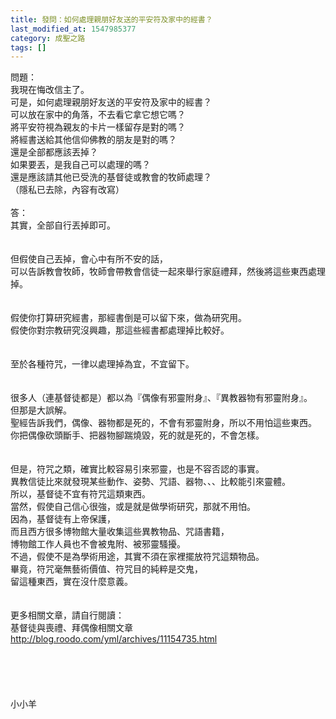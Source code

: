 ```yaml
---
title: 發問：如何處理親朋好友送的平安符及家中的經書？
last_modified_at: 1547985377
category: 成聖之路
tags: []
---
```


問題：<br>我現在悔改信主了。<br>可是，如何處理親朋好友送的平安符及家中的經書？<br>可以放在家中的角落，不去看它拿它想它嗎？ <br>將平安符視為親友的卡片一樣留存是對的嗎？<br>將經書送給其他信仰佛教的朋友是對的嗎？<br>還是全部都應該丟掉？<br>如果要丟，是我自己可以處理的嗎？<br>還是應該請其他已受洗的基督徒或教會的牧師處理？<br>（隱私已去除，內容有改寫）<br><br><!--more-->答：<br>其實，全部自行丟掉即可。<br> <br><br>但假使自己丟掉，會心中有所不安的話，<br>可以告訴教會牧師，牧師會帶教會信徒一起來舉行家庭禮拜，然後將這些東西處理掉。<br> <br><br>假使你打算研究經書，那經書倒是可以留下來，做為研究用。<br>假使你對宗教研究沒興趣，那這些經書都處理掉比較好。<br> <br><br>至於各種符咒，一律以處理掉為宜，不宜留下。<br><br><br>很多人（連基督徒都是）都以為『偶像有邪靈附身』、『異教器物有邪靈附身』。<br>但那是大誤解。<br>聖經告訴我們，偶像、器物都是死的，不會有邪靈附身，所以不用怕這些東西。<br>你把偶像砍頭斷手、把器物腳踹燒毀，死的就是死的，不會怎樣。<br><br><br>但是，符咒之類，確實比較容易引來邪靈，也是不容否認的事實。<br>異教信徒比來就發現某些動作、姿勢、咒語、器物、、、比較能引來靈體。<br>所以，基督徒不宜有符咒這類東西。<br>當然，假使自己信心很強，或是就是做學術研究，那就不用怕。<br>因為，基督徒有上帝保護，<br>而且西方很多博物館大量收集這些異教物品、咒語書籍，<br>博物館工作人員也不會被鬼附、被邪靈騷擾。<br>不過，假使不是為學術用途，其實不須在家裡擺放符咒這類物品。<br>畢竟，符咒毫無藝術價值、符咒目的純粹是交鬼，<br>留這種東西，實在沒什麼意義。<br><br><br>更多相關文章，請自行閱讀：<br>基督徒與喪禮、拜偶像相關文章<br>http://blog.roodo.com/yml/archives/11154735.html<br><br><br><br><br><br>小小羊<br><br><br><br><br>
